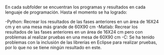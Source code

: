 En cada subfolder se encuentran los programas y resultados en cada lenguaje de programación. Hasta el momento se ha logrado:

-Python: Recrear los resultados de las fases anteriores en un área de 16X24 cm y en una mesa más grande de 60X90 cm
-Matlab: Recrear los resultados de las fases anteriores en un área de 16X24 cm pero con problemas al realizar pruebas en una mesa de 60X90 cm
-C: Se ha tenido problemas con la inclusión de las librerías en Eclipse para realizar pruebas, por lo que no se tiene ningún resultado en este.